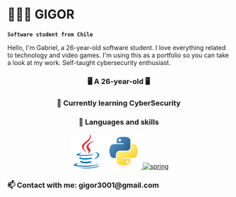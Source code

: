 # 👩🏻‍💻 GIGOR

**`Software student from Chile`**

Hello, I'm Gabriel, a 26-year-old software student. I love everything related to technology and video games. I'm using this as a portfolio so you can take a look at my work.
Self-taught cybersecurity enthusiast.

<h3 align="center">🖥️ A 26-year-old  🖥️</h3>

<h3 align="center">🌱 Currently learning CyberSecurity</h3>                              

<h3 align="center">💬 Languages and skills</h3>
<p align="center"> <a href="https://www.java.com" target="_blank" rel="noreferrer"> <img src="https://raw.githubusercontent.com/devicons/devicon/master/icons/java/java-original.svg" alt="java" width="80" height="80"/></a> <a href="https://www.python.org" target="_blank" rel="noreferrer"> <img src="https://raw.githubusercontent.com/devicons/devicon/master/icons/python/python-original.svg" alt="python" width="80" height="80"/> </a>
<a href="https://spring.io/" target="_blank" rel="noreferrer"> <img src="https://www.vectorlogo.zone/logos/springio/springio-icon.svg" alt="spring" width="70" height="70"/> </a> 

<h3 align="left">📫 Contact with me: gigor3001@gmail.com</h3>
